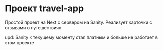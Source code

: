# Проект travel-app

Простой проект на Next с сервером на Sanity. Реализует карточки с отзывами о путешествиях

upd: Sanity к текущему моменту стал платным и больше не работает в этом проекте
